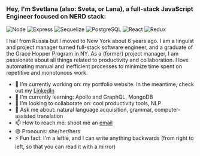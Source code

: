### Hey, I'm Svetlana (also: Sveta, or Lana), a full-stack JavaScript Engineer focused on NERD stack:

![Node](https://www.javatpoint.com/js/nodejs/images/node-js-tutorial.png)
![Express](https://kalvanaveen.github.io/WebDevelopmentResources.github.io/Images/Express-JS-min.png)
![Sequelize](https://sequelize.org/v4/manual/asset/logo-small.png)
![PostgreSQL](https://d7umqicpi7263.cloudfront.net/img/product/e3f98154-0f42-427d-91b5-6dd0b54a3427/c877db83-e4a7-4191-8574-4479d7d69580.png)
![React](https://cdn.iconscout.com/icon/free/png-256/react-3-1175109.png)
![Redux](https://cdn.iconscout.com/icon/free/png-256/redux-283024.png)


I hail from Russia but I moved to New York about 6 years ago.
I am a  linguist and project manager turned full-stack software engineer, and a graduate of the Grace Hopper Program in NY.
As a (former) project manager, I am passionate about all things related to productivity and collaboration.
I love automating manual and inefficient processes to minimize time spent on repetitive and monotonous work.

* 🔭 I’m currently working on: my portfolio website.
In the meantime, check out my [LinkedIn](https://www.linkedin.com/in/svetlana-leonova/)
* 🌱 I’m currently learning: Apollo and GraphQL, MongoDB
* 👯 I’m looking to collaborate on: cool productivity tools, NLP
* 💬 Ask me about: natural language acquisition, grammar, computer-assisted translation
* 📫 How to reach me: shoot me an [email](leonova_svetlana@yahoo.com)
* 😄 Pronouns: she/her/hers
* ⚡ Fun fact: I'm a leftie, and I can write anything backwards (from right to left, so that you can read it with a mirror)

